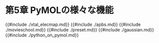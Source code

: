 # 第5章 PyMOLの様々な機能

{{#include ./xtal_elecmap.md}}
{{#include ./apbs.md}}
{{#include ./movieschool.md}}
{{#include ./preset.md}}
{{#include ./gaussian.md}}
{{#include ./python_on_pymol.md}}